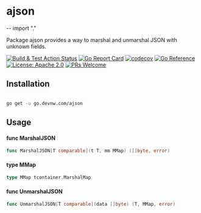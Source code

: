 # ajson
--
    import "."

Package ajson provides a way to marshal and unmarshal JSON with unknown fields.

[![Build & Test Action
Status](https://github.com/devnw/ajson/actions/workflows/build.yml/badge.svg)](https://github.com/devnw/ajson/actions)
[![Go Report
Card](https://goreportcard.com/badge/go.devnw.com/ajson)](https://goreportcard.com/report/go.devnw.com/ajson)
[![codecov](https://codecov.io/gh/devnw/ajson/branch/main/graph/badge.svg)](https://codecov.io/gh/devnw/ajson)
[![Go
Reference](https://pkg.go.dev/badge/go.devnw.com/ajson.svg)](https://pkg.go.dev/go.devnw.com/ajson)
[![License: Apache
2.0](https://img.shields.io/badge/license-Apache-blue.svg)](https://opensource.org/licenses/Apache-2.0)
[![PRs
Welcome](https://img.shields.io/badge/PRs-welcome-brightgreen.svg)](http://makeapullrequest.com)

## Installation

```bash

go get -u go.devnw.com/ajson

```

## Usage

#### func  MarshalJSON

```go
func MarshalJSON[T comparable](t T, mm MMap) ([]byte, error)
```

#### type MMap

```go
type MMap tcontainer.MarshalMap
```


#### func  UnmarshalJSON

```go
func UnmarshalJSON[T comparable](data []byte) (T, MMap, error)
```
